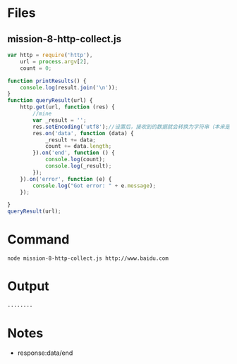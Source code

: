 # Files
## mission-8-http-collect.js
```js
var http = require('http'),
    url = process.argv[2],
    count = 0;

function printResults() {
    console.log(result.join('\n'));
}
function queryResult(url) {
    http.get(url, function (res) {
        //mine
        var _result = '';
        res.setEncoding('utf8');//设置后，接收到的数据就会转换为字符串（本来是Buffer）
        res.on('data', function (data) {
            _result += data;
            count += data.length;
        }).on('end', function () {
            console.log(count);
            console.log(_result);
        });
    }).on('error', function (e) {
        console.log("Got error: " + e.message);
    });

}
queryResult(url);

```
# Command
```console
node mission-8-http-collect.js http://www.baidu.com
```
    
# Output
```html
........
```
    
# Notes

- response:data/end